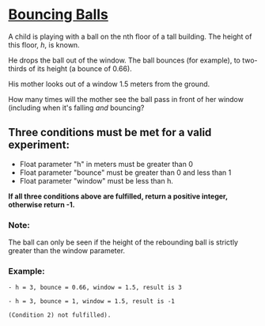 # [Bouncing Balls](https://www.codewars.com/kata/bouncing-balls "https://www.codewars.com/kata/5544c7a5cb454edb3c000047")

A child is playing with a ball on the nth floor of a tall building.
The height of this floor, *h*, is known. 

He drops the ball out of the window. The ball bounces (for example), to two-thirds of its height (a bounce of 0.66).
 
His mother looks out of a window 1.5 meters from the ground.

How many times will the mother see the ball pass in front of her window (including when it's falling _and_ bouncing?

## Three conditions must be met for a valid experiment:

*  Float parameter "h" in meters must be greater than 0
*  Float parameter "bounce" must be greater than 0 and less than 1
*  Float parameter "window" must be less than h.

**If all three conditions above are fulfilled, return a positive integer, otherwise return -1.**

### Note:
The ball can only be seen if the height of the rebounding ball is strictly greater than the window parameter.

### Example:
```
- h = 3, bounce = 0.66, window = 1.5, result is 3

- h = 3, bounce = 1, window = 1.5, result is -1 

(Condition 2) not fulfilled).
```